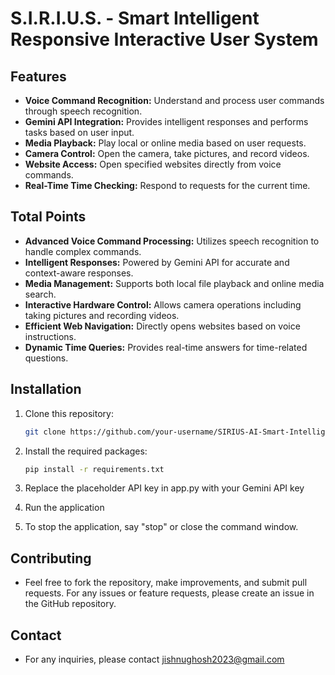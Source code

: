 # S.I.R.I.U.S. - Smart Intelligent Responsive Interactive User System

## Features

- **Voice Command Recognition:** Understand and process user commands through speech recognition.
- **Gemini API Integration:** Provides intelligent responses and performs tasks based on user input.
- **Media Playback:** Play local or online media based on user requests.
- **Camera Control:** Open the camera, take pictures, and record videos.
- **Website Access:** Open specified websites directly from voice commands.
- **Real-Time Time Checking:** Respond to requests for the current time.

## Total Points

- **Advanced Voice Command Processing:** Utilizes speech recognition to handle complex commands.
- **Intelligent Responses:** Powered by Gemini API for accurate and context-aware responses.
- **Media Management:** Supports both local file playback and online media search.
- **Interactive Hardware Control:** Allows camera operations including taking pictures and recording videos.
- **Efficient Web Navigation:** Directly opens websites based on voice instructions.
- **Dynamic Time Queries:** Provides real-time answers for time-related questions.

## Installation

1. Clone this repository:

   ```bash
   git clone https://github.com/your-username/SIRIUS-AI-Smart-Intelligent-Responsive-Interactive-User-System-.git

2. Install the required packages:
   ```bash
   pip install -r requirements.txt

3. Replace the placeholder API key in app.py with your Gemini API key
   
4. Run the application
   
5. To stop the application, say "stop" or close the command window.


## Contributing
- Feel free to fork the repository, make improvements, and submit pull requests. For any issues or feature requests, please create an issue in the GitHub repository.

## Contact
- For any inquiries, please contact jishnughosh2023@gmail.com
